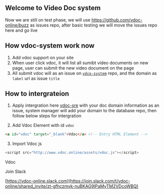 ## Welcome to Video Doc system
Now we are still on test phase, we will use https://github.com/vdoc-online/buzz as issues repo, after basic testing we will move the issues repo here and go live
## How vdoc-system work now
1. Add vdoc support on your site
2. When user click vdoc, it will list all sumibt video documents on new page, user can submit the new video document on the page
3. All submit vdoc will as an issue on [`vdco-system`](http://www.github.com/vdoc-online/vdoc-system/issues) repo, and the domain as `label` url as issue `title`

## How to intergrateion
1. Apply intergration here [vdoc-sre](https://github.com/vdoc-online/vdoc-sre) with your doc domain information as an issue, system manager will add your domain to the database repo, then follow below steps for intergration
   
2. Add Vdoc Element with id `vdoc`
```html
<a id="vdoc" target="_blank">Vdoc</a> <!-- Entry HTML Element -->
```
3. Import Vdoc js
```javascript
<script src="http://www.vdoc.online/assets/vdoc.js"></script>
```
<a id="vdoc" target="_blank">Vdoc</a>
<script src="http://www.vdoc.online/assets/vdoc.js"></script>

Join Slack 

[https://vdoc-online.slack.com](https://join.slack.com/t/vdoc-online/shared_invite/zt-gfhczmvk-nuBKAG9lPaMyTM2VDcoWBQ)
